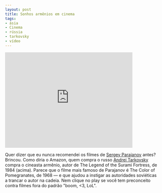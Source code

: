 ```yaml
---
layout: post
title: Sonhos armênios em cinema
tags:
- ásia
- Cinema
- rússia
- tarkovsky
- vídeo
---
```


<iframe width="420" height="315" src="http://www.youtube.com/embed/sF_WGRViCwg" frameborder="0" allowfullscreen></iframe>

Quer dizer que eu nunca recomendei os filmes de [Sergey Parajanov](http://en.wikipedia.org/wiki/Sergei_Parajanov) antes? Brincou. Como diria o Amazon, quem compra o russo [Andrei Tarkovsky](http://en.wikipedia.org/wiki/Andrei_Tarkovsky) compra o cineasta armênio, autor de The Legend of the Surami Fortress, de 1984 (acima). Parece que o filme mais famoso de Parajanov é The Color of Pomegranates, de 1968 — e que ajudou a instigar as autoridades soviéticas a trancar o autor  na cadeia. Nem clique no play se você tem preconceito contra filmes fora do padrão "boom, <3, LoL".

